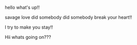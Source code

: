 hello what's up!!

savage love did somebody did somebody break your heart!!

I try to make you stay!!

Hii whats going on???
